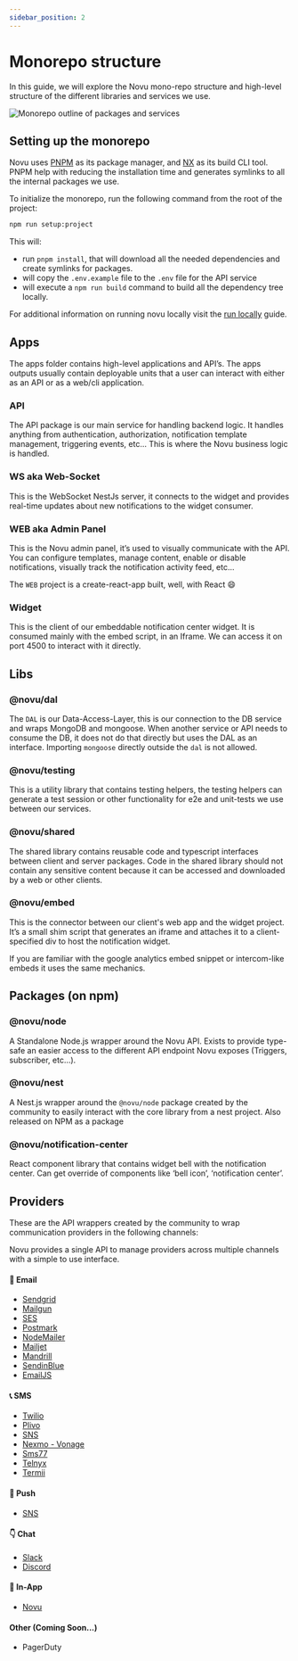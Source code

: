 ```yaml
---
sidebar_position: 2
---
```


# Monorepo structure

In this guide, we will explore the Novu mono-repo structure and high-level structure of the different libraries and services we use.

![Monorepo outline of packages and services](/img/monorepo-structure.jpeg)

## Setting up the monorepo

Novu uses [PNPM](https://pnpm.js.org/) as its package manager, and [NX](https://nx.dev/) as its build CLI tool. PNPM help with reducing the installation time and generates symlinks to all the internal packages we use.

To initialize the monorepo, run the following command from the root of the project:

```bash
npm run setup:project
```

This will:

- run `pnpm install`, that will download all the needed dependencies and create symlinks for packages.
- will copy the `.env.example` file to the `.env` file for the API service
- will execute a `npm run build` command to build all the dependency tree locally.

For additional information on running novu locally visit the [run locally](https://docs.novu.co/community/run-locally) guide.

## Apps

The apps folder contains high-level applications and API’s. The apps outputs usually contain deployable units that a user can interact with either as an API or as a web/cli application.

### API

The API package is our main service for handling backend logic. It handles anything from authentication, authorization, notification template management, triggering events, etc... This is where the Novu business logic is handled.

### WS aka Web-Socket

This is the WebSocket NestJs server, it connects to the widget and provides real-time updates about new notifications to the widget consumer.

### WEB aka Admin Panel

This is the Novu admin panel, it’s used to visually communicate with the API. You can configure templates, manage content, enable or disable notifications, visually track the notification activity feed, etc...

The `WEB` project is a create-react-app built, well, with React 😄

### Widget

This is the client of our embeddable notification center widget. It is consumed mainly with the embed script, in an Iframe. We can access it on port 4500 to interact with it directly.

## Libs

### @novu/dal

The `DAL` is our Data-Access-Layer, this is our connection to the DB service and wraps MongoDB and mongoose. When another service or API needs to consume the DB, it does not do that directly but uses the DAL as an interface. Importing `mongoose` directly outside the `dal` is not allowed.

### @novu/testing

This is a utility library that contains testing helpers, the testing helpers can generate a test session or other functionality for e2e and unit-tests we use between our services.

### @novu/shared

The shared library contains reusable code and typescript interfaces between client and server packages. Code in the shared library should not contain any sensitive content because it can be accessed and downloaded by a web or other clients.

### @novu/embed

This is the connector between our client's web app and the widget project. It’s a small shim script that generates an iframe and attaches it to a client-specified div to host the notification widget.

If you are familiar with the google analytics embed snippet or intercom-like embeds it uses the same mechanics.

## Packages (on npm)

### @novu/node

A Standalone Node.js wrapper around the Novu API. Exists to provide type-safe an easier access to the different API endpoint Novu exposes (Triggers, subscriber, etc…).

### @novu/nest

A Nest.js wrapper around the `@novu/node` package created by the community to easily interact with the core library from a nest project. Also released on NPM as a package

### @novu/notification-center

React component library that contains widget bell with the notification center. Can get override of components like ‘bell icon’, ‘notification center’.

## Providers

These are the API wrappers created by the community to wrap communication providers in the following channels:

Novu provides a single API to manage providers across multiple channels with a simple to use interface.

#### 💌 Email

- [Sendgrid](https://github.com/novuhq/novu/tree/main/providers/sendgrid)
- [Mailgun](https://github.com/novuhq/novu/tree/main/providers/mailgun)
- [SES](https://github.com/novuhq/novu/tree/main/providers/ses)
- [Postmark](https://github.com/novuhq/novu/tree/main/providers/postmark)
- [NodeMailer](https://github.com/novuhq/novu/tree/main/providers/nodemailer)
- [Mailjet](https://github.com/novuhq/novu/tree/main/providers/mailjet)
- [Mandrill](https://github.com/novuhq/novu/tree/main/providers/mandrill)
- [SendinBlue](https://github.com/novuhq/novu/tree/main/providers/sendinblue)
- [EmailJS](https://github.com/novuhq/novu/tree/main/providers/emailjs)


#### 📞 SMS

- [Twilio](https://github.com/novuhq/novu/tree/main/providers/twilio)
- [Plivo](https://github.com/novuhq/novu/tree/main/providers/plivo)
- [SNS](https://github.com/novuhq/novu/tree/main/providers/sns)
- [Nexmo - Vonage](https://github.com/novuhq/novu/tree/main/providers/nexmo)
- [Sms77](https://github.com/novuhq/novu/tree/main/providers/sms77)
- [Telnyx](https://github.com/novuhq/novu/tree/main/providers/telnyx)
- [Termii](https://github.com/novuhq/novu/tree/main/providers/termii)


#### 📱 Push 


- [SNS](https://github.com/novuhq/novu/tree/main/providers/sns)

#### 👇 Chat 

- [Slack](https://github.com/novuhq/novu/tree/main/providers/slack)
- [Discord](https://github.com/novuhq/novu/tree/main/providers/discord)


#### 📱 In-App

- [Novu](https://docs.novu.co/notification-center/getting-started)


#### Other (Coming Soon...)

- PagerDuty

